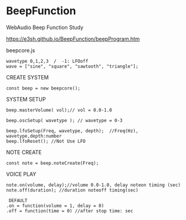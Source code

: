 # BeepFunction
 WebAudio Beep Function Study

 https://e3sh.github.io/BeepFunction/beepProgram.htm

 beepcore.js

    wavetype 0,1,2,3  /  -1: LFOoff
    wave = ["sine", "square", "sawtooth", "triangle"];

   CREATE SYSTEM

    const beep = new beepcore();

   SYSTEM SETUP

    beep.masterVolume( vol);// vol = 0.0-1.0

    beep.oscSetup( wavetype ); // wavetype = 0-3

    beep.lfoSetup(Freq, wavetype, depth);  //Freq(Hz), wavetype,depth:number
    beep.lfoReset(); //Not Use LFO    

   NOTE CREATE

    const note = beep.noteCreate(Freq);

   VOICE PLAY
   
    note.on(volume, delay);//volume 0.0-1.0, delay noteon timing (sec) 
    note.off(duration); //duration noteoff timing(sec)

     DEFAULT
    .on = function(volume = 1, delay = 0) 
    .off = function(time = 0) //after stop time: sec

    